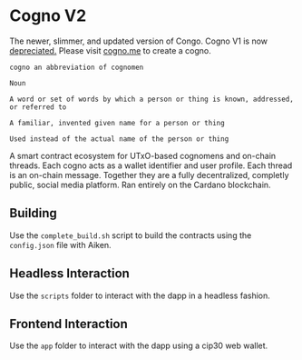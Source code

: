 # Cogno V2

The newer, slimmer, and updated version of Congo. Cogno V1 is now [depreciated.](https://github.com/logicalmechanism/cogno) Please visit [cogno.me](https://www.cogno.me) to create a cogno.

```
cogno an abbreviation of cognomen 

Noun

A word or set of words by which a person or thing is known, addressed, or referred to

A familiar, invented given name for a person or thing 

Used instead of the actual name of the person or thing
```

A smart contract ecosystem for UTxO-based cognomens and on-chain threads. Each cogno acts as a wallet identifier and user profile. Each thread is an on-chain message. Together they are a fully decentralized, completly public, social media platform. Ran entirely on the Cardano blockchain.

## Building

Use the `complete_build.sh` script to build the contracts using the `config.json` file with Aiken.

## Headless Interaction

Use the `scripts` folder to interact with the dapp in a headless fashion.

## Frontend Interaction

Use the `app` folder to interact with the dapp using a cip30 web wallet.